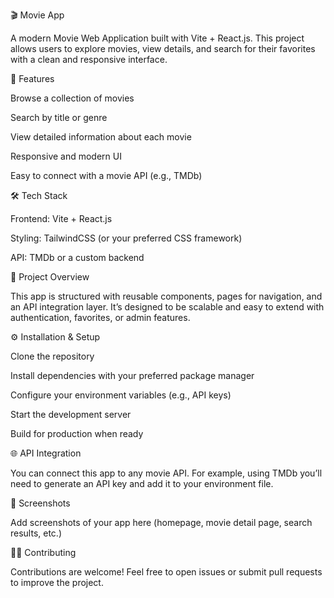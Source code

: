 🎬 Movie App

A modern Movie Web Application built with Vite + React.js.
This project allows users to explore movies, view details, and search for their favorites with a clean and responsive interface.

🚀 Features

Browse a collection of movies

Search by title or genre

View detailed information about each movie

Responsive and modern UI

Easy to connect with a movie API (e.g., TMDb)

🛠️ Tech Stack

Frontend: Vite + React.js

Styling: TailwindCSS (or your preferred CSS framework)

API: TMDb or a custom backend

📂 Project Overview

This app is structured with reusable components, pages for navigation, and an API integration layer.
It’s designed to be scalable and easy to extend with authentication, favorites, or admin features.

⚙️ Installation & Setup

Clone the repository

Install dependencies with your preferred package manager

Configure your environment variables (e.g., API keys)

Start the development server

Build for production when ready

🌐 API Integration

You can connect this app to any movie API.
For example, using TMDb you’ll need to generate an API key and add it to your environment file.

📸 Screenshots

Add screenshots of your app here (homepage, movie detail page, search results, etc.)

🧑‍💻 Contributing

Contributions are welcome! Feel free to open issues or submit pull requests to improve the project.